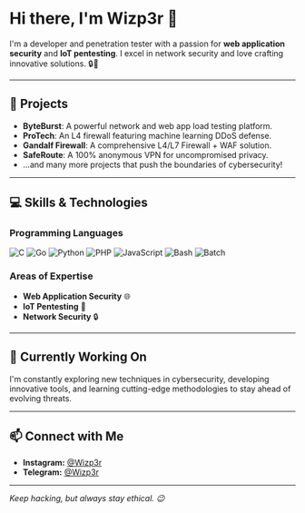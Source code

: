 # Hi there, I'm Wizp3r 👋

I'm a developer and penetration tester with a passion for **web application security** and **IoT pentesting**. I excel in network security and love crafting innovative solutions. 🔒🚀

---

## 🚀 Projects

- **ByteBurst**: A powerful network and web app load testing platform.
- **ProTech**: An L4 firewall featuring machine learning DDoS defense.
- **Gandalf Firewall**: A comprehensive L4/L7 Firewall + WAF solution.
- **SafeRoute**: A 100% anonymous VPN for uncompromised privacy.
- ...and many more projects that push the boundaries of cybersecurity!

---

## 💻 Skills & Technologies

### Programming Languages
![C](https://img.shields.io/badge/C-00599C?style=flat&logo=c&logoColor=white)
![Go](https://img.shields.io/badge/Go-00ADD8?style=flat&logo=go&logoColor=white)
![Python](https://img.shields.io/badge/Python-3776AB?style=flat&logo=python&logoColor=white)
![PHP](https://img.shields.io/badge/PHP-777BB4?style=flat&logo=php&logoColor=white)
![JavaScript](https://img.shields.io/badge/JavaScript-F7DF1E?style=flat&logo=javascript&logoColor=black)
![Bash](https://img.shields.io/badge/Bash-4EAA25?style=flat&logo=gnu-bash&logoColor=white)
![Batch](https://img.shields.io/badge/Batch-0078D7?style=flat&logo=windows&logoColor=white)

### Areas of Expertise
- **Web Application Security** 🌐
- **IoT Pentesting** 🤖
- **Network Security** 🔒

---

## 🔭 Currently Working On
I'm constantly exploring new techniques in cybersecurity, developing innovative tools, and learning cutting-edge methodologies to stay ahead of evolving threats.

---

## 📫 Connect with Me

- **Instagram:** [@Wizp3r](https://instagram.com/Wizp3r)
- **Telegram:** [@Wizp3r](https://t.me/Wizp3r)

---

*Keep hacking, but always stay ethical. 😉*

